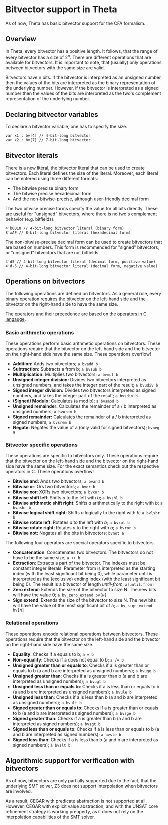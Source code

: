 # Bitvector support in Theta

As of now, Theta has basic bitvector support for the CFA formalism.

## Overview

In Theta, every bitvector has a positive length. It follows, that the range of every bitvector has a size of 2<sup>n</sup>. There are different operations that are available for bitvectors. It is important to note, that (usually) only operations between bitvectors with the same size are valid.

Bitvectors have n bits. If the bitvector is interpreted as an unsigned number then the values of the bits are interpreted as the binary representation of the underlying number. However, if the bitvector is interpreted as a signed number then the values of the bits are interpreted as the two's complement representation of the underlying number.

## Declaring bitvector variables

To declare a bitvector variable, one has to specify the size.

```
var x1 : bv[4] // 4-bit-long bitvector
var x2 : bv[7] // 7-bit-long bitvector
```

## Bitvector literals

There is a new literal, the bitvector literal that can be used to create bitvectors. Each literal defines the size of the literal. Moreover, each literal can be entered using three different formats:

- The bitwise precise binary form
- The bitwise precise hexadecimal form
- And the non-bitwise-precise, although user-friendly decimal form

The two bitwise precise forms specify the value for all bits directly. These are useful for "unsigned" bitvectors, where there is no two's complement behavior (e.g. bitfields).

```
4'b0010 // 4-bit-long bitvector literal (binary form)
8'xAF // 8-bit-long bitvector literal (hexadecimal form)
```

The non-bitwise-precise decimal form can be used to create bitvectors that are based on numbers. This form is recommended for "signed" bitvectors, or "unsigned" bitvectors that are not bitfields.

```
4'd5 // 4-bit-long bitvector literal (decimal form, positive value)
4'd-5 // 4-bit-long bitvector literal (decimal form, negative value)
```

## Operations on bitvectors

The following operations are defined on bitvectors. As a general rule, every binary operation requires the bitvector on the left-hand side and the bitvector on the right-hand side to have the same size.

The operators and their precedence are based on the [operators in C langauge](https://en.cppreference.com/w/c/language/operator_precedence).

### Basic arithmetic operations

These operations perform basic arithmetic operations on bitvectors. These operations require that the bitvector on the left-hand side and the bitvector on the right-hand side have the same size. These operations overflow!

- **Addition:** Adds two bitvectors; `a bvadd b`
- **Subtraction:** Subtracts a from b; `a bvsub b`
- **Multiplication:** Multiplies two bitvectors; `a bvmul b`
- **Unsigned integer division:** Divides two bitvectors interpreted as unsigned numbers, and takes the integer part of the result; `a bvudiv b`
- **Signed integer division:** Divides two bitvectors interpreted as signed numbers, and takes the integer part of the result; `a bvsdiv b`
- **(Signed) Modulo:** Calculates (a mod b); `a bvsmod b`
- **Unsigned remainder:** Calculates the remainder of a / b interpreted as unsigned numbers; `a bvurem b`
- **Signed remainder:** Calculates the remainder of a / b interpreted as signed numbers; `a bvsrem b`
- **Negate:** Negates the value of a (only valid for signed bitvectors); `bvneg a`

### Bitvector specific operations

These operations are specific to bitvectors only. These operations require that the bitvector on the left-hand side and the bitvector on the right-hand side have the same size. For the exact semantics check out the respective operators in C. These operations overflow!

- **Bitwise and**: Ands two bitvectors; `a bvand b`
- **Bitwise or**: Ors two bitvectors; `a bvor b`
- **Bitwise xor**: XORs two bitvectors; `a bvxor b`
- **Bitwise shift left**: Shifts *a* to the left with *b*; `a bvshl b`
- **Bitwise arithmetic shift right**: Shifts *a* arithmetically to the right with *b*; `a bvashr b`
- **Bitwise logical shift right**: Shifts *a* logically to the right with *b*; `a bvlshr b`
- **Bitwise rotate left**: Rotates *a* to the left with *b*; `a bvrol b`
- **Bitwise rotate right**: Rotates *a* to the right with *b*; `a bvror b`
- **Bitwise not:** Negates all the bits in bitvectors; `bvnot a`

The following four operators are special operators specific to bitvectors.

- **Concatenation**: Concatenates two bitvectors. The bitvectors do not have to be the same size; `a ++ b`
- **Extraction**: Extracts a part of the bitvector. The indexes must be constant integer literals. Parameter from is interpreted as the starting index (with the least significant bit being 0), while parameter until is interpreted as the (exclusive) ending index (with the least significant bit being 0). The result is a bitvector of length _until-from_; `a[until:from]`
- **Zero extend**: Extends the size of the bitvector to size N. The new bits will have the value 0; `a bv_zero_extend bv[N]`
- **Sign extend**: Extends the size of the bitvector to size N. The new bits will have the value of the most significant bit of a; `a bv_sign_extend bv[N]`

### Relational operations

These operations encode relational operations between bitvectors. These operations require that the bitvector on the left-hand side and the bitvector on the right-hand side have the same size.

- **Equality**: Checks if a equals to b; `a = b`
- **Non-equality**: Checks if a does not equal to b; `a /= b`
- **Unsigned greater than or equals to**: Checks if a is greater than or equals to b (a and b are interpreted as unsigned numbers); `a bvuge b`
- **Unsigned greater than**: Checks if a is greater than b (a and b are interpreted as unsigned numbers); `a bvugt b`
- **Unsigned less than or equals to**: Checks if a is less than or equals to b (a and b are interpreted as unsigned numbers); `a bvule b`
- **Unsigned less than**: Checks if a is less than b (a and b are interpreted as unsigned numbers); `a bvult b`
- **Signed greater than or equals to**: Checks if a is greater than or equals to b (a and b are interpreted as signed numbers); `a bvsge b`
- **Signed greater than**: Checks if a is greater than b (a and b are interpreted as signed numbers); `a bvsgt b`
- **Signed less than or equals to**: Checks if a is less than or equals to b (a and b are interpreted as signed numbers); `a bvsle b`
- **Signed less than**: Checks if a is less than b (a and b are interpreted as signed numbers); `a bvslt b`

## Algorithmic support for verification with bitvectors

As of now, bitvectors are only partially supported due to the fact, that the underlying SMT solver, Z3 does not support interpolation when bitvectors are involved.

As a result, CEGAR with predicate abstraction is not supported at all. However, CEGAR with explicit value abstraction, and with the UNSAT core refinement strategy is working preoperty, as it does not rely on the interpolation capabilities of the SMT solver.
